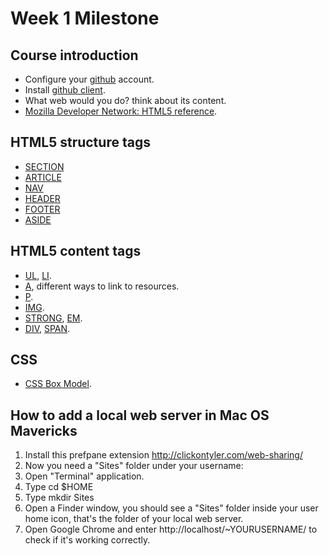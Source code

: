 Week 1 Milestone
==========

## Course introduction

* Configure your [github](http://github.com) account.
* Install [github client](http://mac.github.com).
* What web would you do? think about its content.
* [Mozilla Developer Network: HTML5 reference](https://developer.mozilla.org/en-US/docs/Web/Guide/HTML/HTML5).

## HTML5 structure tags

* [SECTION](https://developer.mozilla.org/en-US/docs/Web/HTML/Element/section)
* [ARTICLE](https://developer.mozilla.org/en-US/docs/Web/HTML/Element/article)
* [NAV](https://developer.mozilla.org/en-US/docs/Web/HTML/Element/nav)
* [HEADER](https://developer.mozilla.org/en-US/docs/Web/HTML/Element/header)
* [FOOTER](https://developer.mozilla.org/en-US/docs/Web/HTML/Element/footer)
* [ASIDE](https://developer.mozilla.org/en-US/docs/Web/HTML/Element/aside)

## HTML5 content tags

* [UL](https://developer.mozilla.org/en-US/docs/Web/HTML/Element/ul), [LI](https://developer.mozilla.org/en-US/docs/Web/HTML/Element/li).
* [A](https://developer.mozilla.org/en-US/docs/Web/HTML/Element/a), different ways to link to resources.
* [P](https://developer.mozilla.org/en-US/docs/Web/HTML/Element/p).
* [IMG](https://developer.mozilla.org/en-US/docs/Web/HTML/Element/img).
* [STRONG](https://developer.mozilla.org/en-US/docs/Web/HTML/Element/strong), [EM](https://developer.mozilla.org/en-US/docs/Web/HTML/Element/em).
* [DIV](https://developer.mozilla.org/en-US/docs/Web/HTML/Element/div), [SPAN](https://developer.mozilla.org/en-US/docs/Web/HTML/Element/span).

## CSS

* [CSS Box Model](https://developer.mozilla.org/en-US/docs/Web/CSS/box_model).

## How to add a local web server in Mac OS Mavericks

1. Install this prefpane extension http://clickontyler.com/web-sharing/
2. Now you need a "Sites" folder under your username:
  3. Open "Terminal" application.
  4. Type cd $HOME
  5. Type mkdir Sites
  6. Open a Finder window, you should see a "Sites" folder inside your user home icon, that's the folder of your local web server.
  7. Open Google Chrome and enter http://localhost/~YOURUSERNAME/ to check if it's working correctly.
